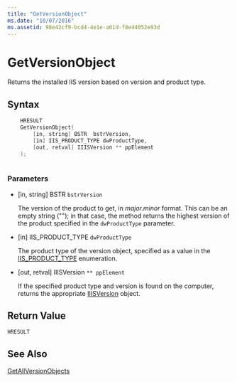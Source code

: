 ```yaml
---
title: "GetVersionObject"
ms.date: "10/07/2016"
ms.assetid: 98e42cf9-bcd4-4e1e-a01d-f8e44052e93d
---
```

# GetVersionObject
Returns the installed IIS version based on version and product type.  
  
## Syntax  
  
```cpp  
    HRESULT  
    GetVersionObject(  
        [in, string] BSTR  bstrVersion,  
        [in] IIS_PRODUCT_TYPE dwProductType,  
        [out, retval] IIISVersion ** ppElement  
    );  
  
```  
  
### Parameters  
  
- [in, string] BSTR  `bstrVersion`  
  
     The version of the product to get, in *major.minor* format. This can be an empty string (""); in that case, the method returns the highest version of the product specified in the `dwProductType` parameter.  
  
- [in] IIS_PRODUCT_TYPE `dwProductType`  
  
     The product type of the version object, specified as a value in the [IIS_PRODUCT_TYPE](../../extensions/express-api-reference/iis-product-type.md) enumeration.  
  
- [out, retval] IIISVersion `** ppElement`  
  
     If the specified product type and version is found on the computer, returns the appropriate [IIISVersion](../../extensions/express-api-reference/iiisversion.md) object.  
  
## Return Value  
 `HRESULT`  
  
## See Also  
 [GetAllVersionObjects](../../extensions/express-api-reference/getallversionobjects.md)
